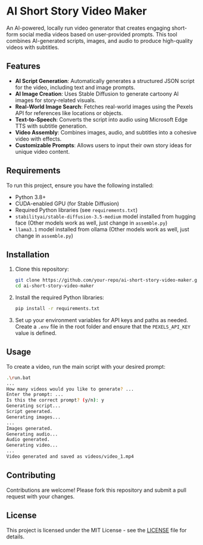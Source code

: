 # AI Short Story Video Maker

An AI-powered, locally run video generator that creates engaging short-form social media videos based on user-provided prompts. This tool combines AI-generated scripts, images, and audio to produce high-quality videos with subtitles.

## Features

- **AI Script Generation**: Automatically generates a structured JSON script for the video, including text and image prompts.
- **AI Image Creation**: Uses Stable Diffusion to generate cartoony AI images for story-related visuals.
- **Real-World Image Search**: Fetches real-world images using the Pexels API for references like locations or objects.
- **Text-to-Speech**: Converts the script into audio using Microsoft Edge TTS with subtitle generation.
- **Video Assembly**: Combines images, audio, and subtitles into a cohesive video with effects.
- **Customizable Prompts**: Allows users to input their own story ideas for unique video content.

## Requirements

To run this project, ensure you have the following installed:

- Python 3.8+
- CUDA-enabled GPU (for Stable Diffusion)
- Required Python libraries (see `requirements.txt`)
- `stabilityai/stable-diffusion-3.5-medium` model installed from hugging face (Other models work as well, just change in `assemble.py`)
- `llama3.1` model installed from ollama (Other models work as well, just change in `assemble.py`)

## Installation

1. Clone this repository:
   ```bash
   git clone https://github.com/your-repo/ai-short-story-video-maker.git
   cd ai-short-story-video-maker
   ```
2. Install the required Python libraries:
   ```bash
   pip install -r requirements.txt
   ```
3. Set up your environment variables for API keys and paths as needed.
Create a `.env` file in the root folder and ensure that the `PEXELS_API_KEY` value is defined.

## Usage

To create a video, run the main script with your desired prompt:
```bash
.\run.bat
...
How many videos would you like to generate? ...
Enter the prompt: ...
Is this the correct prompt? (y/n): y
Generating script...
Script generated.
Generating images...
...
Images generated.
Generating audio...
Audio generated.
Generating video...
...
Video generated and saved as videos/video_1.mp4
```

## Contributing

Contributions are welcome! Please fork this repository and submit a pull request with your changes.

## License

This project is licensed under the MIT License - see the [LICENSE](LICENSE) file for details.